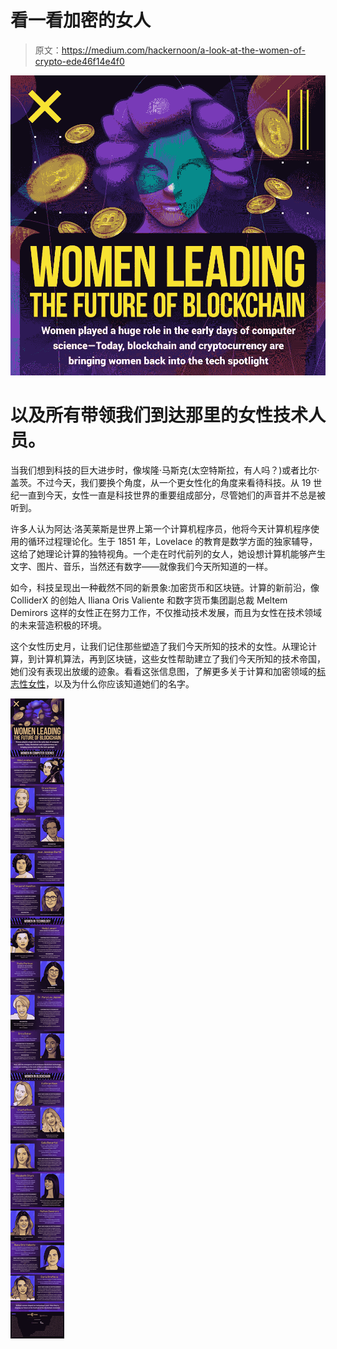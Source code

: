 # 看一看加密的女人

> 原文：<https://medium.com/hackernoon/a-look-at-the-women-of-crypto-ede46f14e4f0>

![](img/13c2898d786ec7d314706ae6a05e5881.png)

# 以及所有带领我们到达那里的女性技术人员。

当我们想到科技的巨大进步时，像埃隆·马斯克(太空特斯拉，有人吗？)或者比尔·盖茨。不过今天，我们要换个角度，从一个更女性化的角度来看待科技。从 19 世纪一直到今天，女性一直是科技世界的重要组成部分，尽管她们的声音并不总是被听到。

许多人认为阿达·洛芙莱斯是世界上第一个计算机程序员，他将今天计算机程序使用的循环过程理论化。生于 1851 年，Lovelace 的教育是数学方面的独家辅导，这给了她理论计算的独特视角。一个走在时代前列的女人，她设想计算机能够产生文字、图片、音乐，当然还有数字——就像我们今天所知道的一样。

如今，科技呈现出一种截然不同的新景象:加密货币和区块链。计算的新前沿，像 ColliderX 的创始人 Iliana Oris Valiente 和数字货币集团副总裁 Meltem Demirors 这样的女性正在努力工作，不仅推动技术发展，而且为女性在技术领域的未来营造积极的环境。

这个女性历史月，让我们记住那些塑造了我们今天所知的技术的女性。从理论计算，到计算机算法，再到区块链，这些女性帮助建立了我们今天所知的技术帝国，她们没有表现出放缓的迹象。看看这张信息图，了解更多关于计算和加密领域的[标志性女性](https://cryptofriends.io/women_in_tech)，以及为什么你应该知道她们的名字。

![](img/4b4c5675d161ecc007ffd91c31d60819.png)